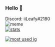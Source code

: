 ### Hello 👋
Discord: iiLeafy#2180 <br>
![meme](https://komarev.com/ghpvc/?username=iiLeafy&style=flat-square&color=blueviolet) <br>
[![stats](https://github-readme-stats.vercel.app/api?username=iiLeafy&show_icons=true&theme=highcontrast)](https://github.com/anuraghazra/github-readme-stats) <br>

[![most used ig](https://github-readme-stats.vercel.app/api/top-langs/?username=iiLeafy&layout=compact&theme=highcontrast&show_icons=true)](https://www.youtube.com/watch?v=dQw4w9WgXcQ)
<br>
